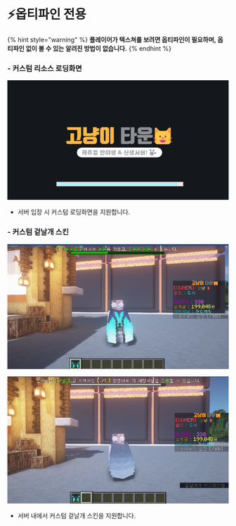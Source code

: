 # ⚡옵티파인 전용

{% hint style="warning" %}
**플레이어가 텍스쳐를 보려면 옵티파인이 필요하며, 옵티파인 없이 볼 수 있는 알려진 방법이 없습니다.**&#x20;
{% endhint %}

### - 커스텀 리소스 로딩화면

![](<../../.gitbook/assets/image (3).png>)

* 서버 입장 시 커스텀 로딩화면을 지원합니다.

### - 커스텀 겉날개 스킨

![커스텀 겉날개 스킨 (사이버 겉날개)](<../../.gitbook/assets/image (4) (2).png>)

![기존 겉날개](<../../.gitbook/assets/image (2) (2).png>)

* 서버 내에서 커스텀 겉날개 스킨을 지원합니다.&#x20;







